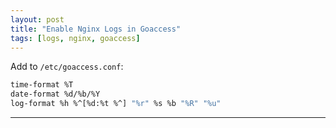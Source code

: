 ```yaml
---
layout: post
title: "Enable Nginx Logs in Goaccess"
tags: [logs, nginx, goaccess]
---
```


Add to `/etc/goaccess.conf`:

```bash
time-format %T
date-format %d/%b/%Y
log-format %h %^[%d:%t %^] "%r" %s %b "%R" "%u"
```

---
